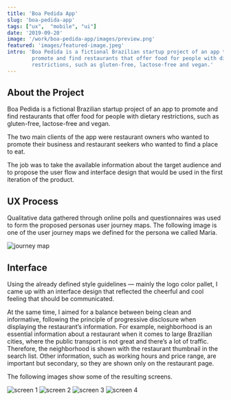 ```yaml
---
title: 'Boa Pedida App'
slug: 'boa-pedida-app'
tags: ["ux",  "mobile", "ui"]
date: '2019-09-20'
image: '/work/boa-pedida-app/images/preview.png'
featured: 'images/featured-image.jpeg'
intro: 'Boa Pedida is a fictional Brazilian startup project of an app to
        promote and find restaurants that offer food for people with dietary
        restrictions, such as gluten-free, lactose-free and vegan.'
---
```


## About the Project

Boa Pedida is a fictional Brazilian startup project of an app to promote and
find restaurants that offer food for people with dietary restrictions, such as
gluten-free, lactose-free and vegan.

The two main clients of the app were restaurant owners who wanted to promote
their business and restaurant seekers who wanted to find a place to eat.

The job was to take the available information about the target audience and to
propose the user flow and interface design that would be used in the first
iteration of the product.

## UX Process

Qualitative data gathered through online polls and questionnaires was used to
form the proposed personas user journey maps. The following image is one of the
user journey maps we defined for the persona we called Maria.

![journey map](images/journey-map.png)

## Interface

Using the already defined style guidelines — mainly the logo color pallet, I
came up with an interface design that reflected the cheerful and cool feeling
that should be communicated.

At the same time, I aimed for a balance between being clean and informative,
following the principle of progressive disclosure when displaying the
restaurant’s information. For example, neighborhood is an essential information
about a restaurant when it comes to large Brazilian cities, where the public
transport is not great and there’s a lot of traffic. Therefore, the
neighborhood is shown with the restaurant thumbnail in the search list. Other
information, such as working hours and price range, are important but
secondary, so they are shown only on the restaurant page.

The following images show some of the resulting screens.

![screen 1](images/boa-pedida1.png)
![screen 2](images/boa-pedida2.png)
![screen 3](images/boa-pedida3.png)
![screen 4](images/boa-pedida4.png)